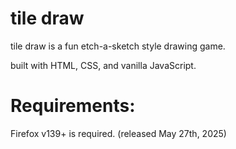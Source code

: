 # tile draw

tile draw is a fun etch-a-sketch style drawing game.

built with HTML, CSS, and vanilla JavaScript.

# Requirements:

Firefox v139+ is required. (released May 27th, 2025)